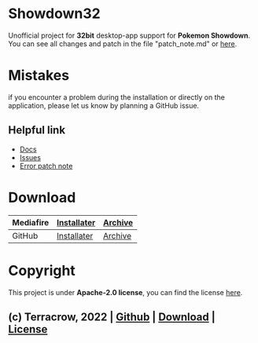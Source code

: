 # Showdown32

Unofficial project for __32bit__ desktop-app support for **Pokemon Showdown**. You can see all changes and patch in the file "patch_note.md" or [here](https://github.com/Terracrow/showdown32/blob/main/lib/logs/patch_note.md).

# Mistakes

if you encounter a problem during the installation or directly on the application, please let us know by planning a GitHub issue.

## Helpful link
- [Docs](https://github.com/Terracrow/showdown32/wiki)
- [Issues](https://github.com/Terracrow/showdown32/issues)
- [Error patch note](https://github.com/Terracrow/showdown32/blob/main/lib/logs/error_patch_note.md)

# Download

| Mediafire | [Installater](https://www.mediafire.com/file/tsdol0ziyde0098/showdown32-installer.exe/file) | [Archive](https://www.mediafire.com/file/50c9xbjede3al0z/showdown32-1.0.0-archive.7z/file) |
|-----------|-------------|---------|
| GitHub    | [Installater](https://github.com/Terracrow/showdown32/releases) | [Archive](https://github.com/Terracrow/showdown32/releases) |

# Copyright

This project is under **Apache-2.0 license**, you can find the license [here](https://github.com/Terracrow/showdown32/blob/main/License).

## (c) Terracrow, 2022 | [Github](https://github.com/Terracrow/showdown32) | [Download](https://github.com/Terracrow/showdown32/releases) | [License](https://github.com/Terracrow/showdown32/blob/main/License)
